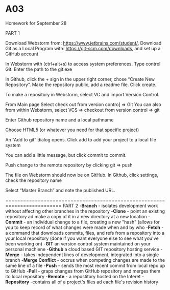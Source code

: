 # A03
Homework for September 28


PART 1

Download Webstorm from: https://www.jetbrains.com/student/, Download Git as a Local Program with:  https://git-scm.com/downloads, and set up a GitHub account

In Webstorm with (ctrl+alt+s) to access system preferences. Type control Git. Enter the path to the git.exe

In Github, click the + sign in the upper right corner, chose “Create New Repository”. Make the repository public, add a readme file. Click create.

To make a repository in Webstorm, select VC and import Version Control.

From Main page Select check out from version contro] => Git
You can also from within Webstorm, select VCS => checkout from version control => git

Enter Github repository name and a local pathname

Choose HTML5 (or whatever you need for that specific project)

An “Add to git” dialog opens. Click add to add your project to a local file system

You can add a little message, but click commit to commit.

Push change to the remote repository by clicking git => push

The file on Webstorm should now be on GitHub. In Github, click settings, check the repository name

Select “Master Branch” and note the published URL. 


=========================================================================
PART 2
-**Branch** - isolates development work without affecting other branches in the repository
-**Clone** - point an existing repository ad make a copy of it in a new directory at a new location
-**Commit** - an individual change to a file, creating a new "hash" (allows for you to keep record of what changes were made when and by who
-**Fetch** - a command that downloads commits, files, and refs from a repository into a your local repository (done if you want everyone else to see what you've been working on)
-**GIT** an version control system maintained on your personal machiene
-**Github** a cloud based GIT repository hosting service
-**Merge** - takes independent lines of development, integrated into a single branch
-**Merge Conflict** - occrus when competing changes are made to the same line of a file
-**Push** - sends the most recent commit from local repo up to GitHub
-**Pull** - graps changes from GitHub repository and merges them ito local repository
-**Remote** - a repostitory hosted on the Interet
-**Repository** -contains all of a project's files ad each file's revision history



